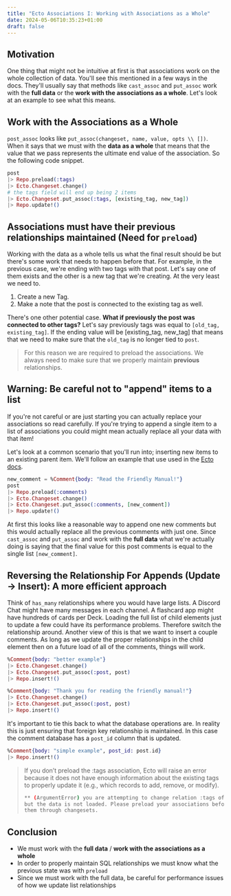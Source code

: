 ```yaml
---
title: "Ecto Associations I: Working with Associations as a Whole"
date: 2024-05-06T10:35:23+01:00
draft: false
---
```


## Motivation

One thing that might not be intuitive at first is that associations work
on the whole collection of data. You'll see this mentioned in a few ways in
the docs. They'll usually say that methods like `cast_assoc` and `put_assoc`
work with the **full data** or the **work with the associations as a whole**.
Let's look at an example to see what this means.

## Work with the Associations as a Whole

`post_assoc` looks like `put_assoc(changeset, name, value, opts \\ [])`.
When it says that we must with the **data as a whole** that means that
the value that we pass represents the ultimate end value of the association.
So the following code snippet.

```elixir
post
|> Repo.preload(:tags)
|> Ecto.Changeset.change()
# the tags field will end up being 2 items
|> Ecto.Changeset.put_assoc(:tags, [existing_tag, new_tag])
|> Repo.update!()
```

## Associations must have their previous relationships maintained (Need for `preload`)

Working with the data as a whole tells us what the final result should be
but there's some work that needs to happen before that. For example,
in the previous case, we're ending with two tags with that post.
Let's say one of them exists and the other is a new tag that we're creating.
At the very least we need to.

1. Create a new Tag.
2. Make a note that the post is connected to the existing tag as well.

There's one other potential case. **What if previously the post was connected
to other tags?** Let's say previously tags was equal to `[old_tag, existing_tag]`.
If the ending value will be [existing_tag, new_tag] that means that we need
to make sure that the `old_tag` is no longer tied to `post`.

> For this reason we are required to preload the associations. We always
> need to make sure that we properly maintain **previous** relationships.

## Warning: Be careful not to "append" items to a list

If you're not careful or are just starting you can
actually replace your associations so read carefully. If you're trying to
append a single item to a list of associations you could might mean
actually replace all your data with that item!

Let's look at a common scenario that you'll run into; inserting new items to an existing
parent item. We'll follow an example that use used in the [Ecto docs](https://hexdocs.pm/ecto/Ecto.Changeset.html#put_assoc/4-example-adding-a-comment-to-a-post).

```elixir
new_comment = %Comment{body: "Read the Friendly Manual!"}
post
|> Repo.preload(:comments)
|> Ecto.Changeset.change()
|> Ecto.Changeset.put_assoc(:comments, [new_comment])
|> Repo.update!()
```

At first this looks like a reasonable way to append one new
comments but this would actually replace all the previous comments with just
one. Since `cast_assoc` and `put_assoc` and work with the **full data**
what we're actually doing is saying that the final value for this
post comments is equal to the single list `[new_comment]`.

## Reversing the Relationship For Appends (Update -> Insert): A more efficient approach

Think of `has_many` relationships where you would have large lists. A Discord
Chat might have many messages in each channel. A flashcard app might have hundreds
of cards per Deck. Loading the full list of child elements just to update a few
could have its performance problems. Therefore switch the relationship around.
Another view of this is that we want to insert a couple comments.
As long as we update the
proper relationships in the child element then on a future load of all of
the comments, things will work.

```elixir
%Comment{body: "better example"}
|> Ecto.Changeset.change()
|> Ecto.Changeset.put_assoc(:post, post)
|> Repo.insert!()

%Comment{body: "Thank you for reading the friendly manual!"}
|> Ecto.Changeset.change()
|> Ecto.Changeset.put_assoc(:post, post)
|> Repo.insert!()
```

It's important to tie this back to what the database operations are.
In reality this is just ensuring that foreign key relationship is maintained.
In this case the comment database has a `post_id` column that is updated.

```elixir
%Comment{body: "simple example", post_id: post.id}
|> Repo.insert!()
```

> If you don’t preload the :tags association, Ecto will raise an error
> because it does not have enough information about the
> existing tags to properly update it (e.g., which records to add, remove, or modify).
>
> ```bash
> ** (ArgumentError) you are attempting to change relation :tags of SampleApp.Post,
> but the data is not loaded. Please preload your associations before manipulating
> them through changesets.
> ```

## Conclusion

- We must work with the **full data** / **work with the associations as a whole**
- In order to properly maintain SQL relationships we must know what the
  previous state was with `preload`
- Since we must work with the full data, be careful for performance issues
  of how we update list relationships
